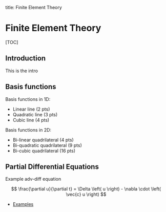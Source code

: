 title: Finite Element Theory

# Finite Element Theory

[TOC]

## Introduction

This is the intro

## Basis functions

Basis functions in 1D:

- Linear line (2 pts)
- Quadratic line (3 pts)
- Cubic line (4 pts)

Basis functions in 2D:

- Bi-linear quadrilateral (4 pts)
- Bi-quadratic quadrilateral (9 pts)
- Bi-cubic quadrilateral (16 pts)

## Partial Differential Equations

Example adv-diff equation

$$ \frac{\partial u}{\partial t} = \Delta \left( u \right) - \nabla \cdot \left( \vec{c} u \right) $$

* [Examples](./01_example.html)
